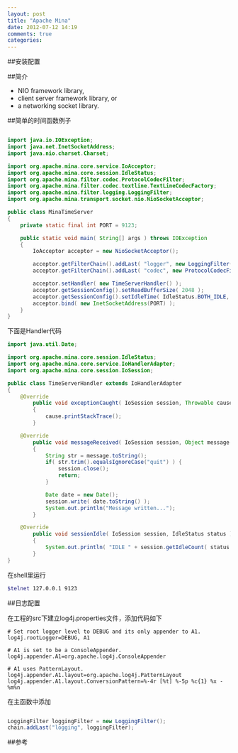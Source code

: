 ```yaml
---
layout: post
title: "Apache Mina"
date: 2012-07-12 14:19
comments: true
categories: 
---
```


##安装配置

##简介


- NIO framework  library,
- client  server framework  library, or
- a networking  socket library.

##简单的时间函数例子

``` java TimeServer

import java.io.IOException;
import java.net.InetSocketAddress;
import java.nio.charset.Charset;

import org.apache.mina.core.service.IoAcceptor;
import org.apache.mina.core.session.IdleStatus;
import org.apache.mina.filter.codec.ProtocolCodecFilter;
import org.apache.mina.filter.codec.textline.TextLineCodecFactory;
import org.apache.mina.filter.logging.LoggingFilter;
import org.apache.mina.transport.socket.nio.NioSocketAcceptor;

public class MinaTimeServer
{
	private static final int PORT = 9123;

	public static void main( String[] args ) throws IOException
	{
		IoAcceptor acceptor = new NioSocketAcceptor();

		acceptor.getFilterChain().addLast( "logger", new LoggingFilter() );
		acceptor.getFilterChain().addLast( "codec", new ProtocolCodecFilter( new TextLineCodecFactory( Charset.forName( "UTF-8" ))));

		acceptor.setHandler( new TimeServerHandler() );
		acceptor.getSessionConfig().setReadBufferSize( 2048 );
		acceptor.getSessionConfig().setIdleTime( IdleStatus.BOTH_IDLE, 10 );
		acceptor.bind( new InetSocketAddress(PORT) );
	}
}
```

下面是Handler代码

``` java Handler
import java.util.Date;

import org.apache.mina.core.session.IdleStatus;
import org.apache.mina.core.service.IoHandlerAdapter;
import org.apache.mina.core.session.IoSession;

public class TimeServerHandler extends IoHandlerAdapter
{
	@Override
		public void exceptionCaught( IoSession session, Throwable cause ) throws Exception
		{
			cause.printStackTrace();
		}

	@Override
		public void messageReceived( IoSession session, Object message ) throws Exception
		{
			String str = message.toString();
			if( str.trim().equalsIgnoreCase("quit") ) {
				session.close();
				return;
			}

			Date date = new Date();
			session.write( date.toString() );
			System.out.println("Message written...");
		}

	@Override
		public void sessionIdle( IoSession session, IdleStatus status ) throws Exception
		{
			System.out.println( "IDLE " + session.getIdleCount( status ));
		}
}
```

在shell里运行

``` bash 
$telnet 127.0.0.1 9123
```

##日志配置

在工程的src下建立log4j.properties文件，添加代码如下

```
# Set root logger level to DEBUG and its only appender to A1.
log4j.rootLogger=DEBUG, A1

# A1 is set to be a ConsoleAppender.
log4j.appender.A1=org.apache.log4j.ConsoleAppender

# A1 uses PatternLayout.
log4j.appender.A1.layout=org.apache.log4j.PatternLayout
log4j.appender.A1.layout.ConversionPattern=%-4r [%t] %-5p %c{1} %x - %m%n
```

在主函数中添加

``` java

LoggingFilter loggingFilter = new LoggingFilter();
chain.addLast("logging", loggingFilter);         

```



##参考

[mina_intro_1]: http://blog.csdn.net/wkyb608/article/details/5940004
[develop_by_mina]: http://www.ibm.com/developerworks/cn/opensource/os-cn-apmina/
